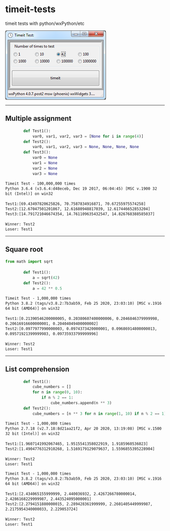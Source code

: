 # timeit-tests
timeit tests with python/wxPython/etc

![screenie](https://raw.githubusercontent.com/Metallicow/timeit-tests/master/timeit_test_pic.png)


------------------------------------------
## Multiple assignment

```python
        def Test1():
            var0, var1, var2, var3 = [None for i in range(4)]
        def Test2():
            var0, var1, var2, var3 = None, None, None, None
        def Test3():
            var0 = None
            var1 = None
            var2 = None
            var3 = None
```

```
Timeit Test - 100,000,000 times
Python 3.6.4 (v3.6.4:d48eceb, Dec 19 2017, 06:04:45) [MSC v.1900 32 bit (Intel)] on win32

Test1:[69.43497820625826, 70.7587834916871, 70.67255975574258]
Test2:[12.67047501201867, 12.61680948817039, 12.617446652853204]
Test3:[14.791721046674354, 14.761109635432547, 14.826768388585037]

Winner: Test2
Loser: Test1
```

------------------------------------------
## Square root

```python
from math import sqrt

        def Test1():
            a = sqrt(42)
        def Test2():
            a = 42 ** 0.5
```

```
Timeit Test - 1,000,000 times
Python 3.8.2 (tags/v3.8.2:7b3ab59, Feb 25 2020, 23:03:10) [MSC v.1916 64 bit (AMD64)] on win32

Test1:[0.21390546200000005, 0.20380607400000006, 0.2046846379999998, 0.20616916600000001, 0.20404049400000002]
Test2:[0.0977977990000003, 0.0974373420000001, 0.09686914800000013, 0.09571921399999983, 0.09735933799999996]

Winner: Test2
Loser: Test1
```

------------------------------------------
## List comprehension

```python
        def Test1():
            cube_numbers = []
            for n in range(0, 10):
                if n % 2 == 1:
                    cube_numbers.append(n ** 3)
        def Test2():
            cube_numbers = [n ** 3 for n in range(1, 10) if n % 2 == 1]
```

```
Timeit Test - 1,000,000 times
Python 2.7.18 (v2.7.18:8d21aa21f2, Apr 20 2020, 13:19:08) [MSC v.1500 32 bit (Intel)] on win32

Test1:[1.9607141992067465, 1.9515541358022919, 1.9185960536023]
Test2:[1.4904776312910268, 1.5169179129079637, 1.5596855395228904]

Winner: Test2
Loser: Test1
```

```
Timeit Test - 1,000,000 times
Python 3.8.2 (tags/v3.8.2:7b3ab59, Feb 25 2020, 23:03:10) [MSC v.1916 64 bit (AMD64)] on win32

Test1:[2.434065155999999, 2.440036932, 2.4267266780000014, 2.4286168229999987, 2.443524095000001]
Test2:[2.2794151880000015, 2.289428361999999, 2.2601405449999987, 2.2175954340000033, 2.229053724]

Winner: Test2
Loser: Test1
```



